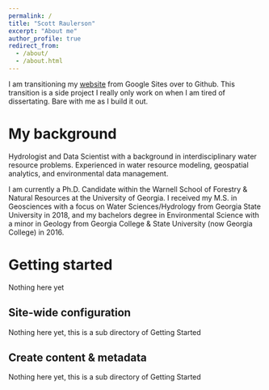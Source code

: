 ```yaml
---
permalink: /
title: "Scott Raulerson"
excerpt: "About me"
author_profile: true
redirect_from: 
  - /about/
  - /about.html
---
```


I am transitioning my [website](https://www.scottraulerson.com/) from Google Sites over to Github. This transition is a side project I really only work on when I am tired of dissertating. Bare with me as I build it out.


My background
======
Hydrologist and Data Scientist with a background in interdisciplinary water resource problems. Experienced in water resource modeling, geospatial analytics, and environmental data management. 

I am currently a Ph.D. Candidate within the Warnell School of Forestry & Natural Resources at the University of Georgia. I received my M.S. in Geosciences with a focus on Water Sciences/Hydrology from Georgia State University in 2018, and my bachelors degree in Environmental Science with a minor in Geology from Georgia College & State University (now Georgia College) in 2016. 

Getting started
======
Nothing here yet

Site-wide configuration
------
Nothing here yet, this is a sub directory of Getting Started

Create content & metadata
------
Nothing here yet, this is a sub directory of Getting Started
